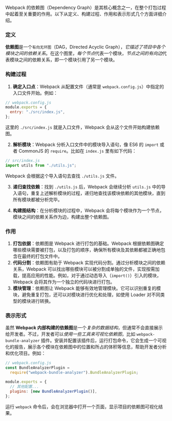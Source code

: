 Webpack 的依赖图（Dependency Graph）是其核心概念之一，在整个打包过程中起着至关重要的作用。以下从定义、构建过程、作用和表示形式几个方面详细介绍。

### 定义

**依赖图**是一个`有向无环图`（DAG，Directed Acyclic Graph），*它描述了项目中各个模块之间的依赖关系*。在这个图里，*每个节点*代表一个模块，*节点之间的有向边*代表模块之间的依赖关系，即一个模块引用了另一个模块。

### 构建过程

1. **确定入口点**：Webpack 从配置文件（通常是 `webpack.config.js`）中指定的入口文件开始。例如：

```javascript
// webpack.config.js
module.exports = {
  entry: "./src/index.js",
};
```

这里的 `./src/index.js` 就是入口文件，Webpack 会从这个文件开始构建依赖图。 

2. **解析模块**：Webpack 分析入口文件中的模块导入语句，像 ES6 的 `import` 或者 CommonJS 的 `require`。比如在 `index.js` 里有如下代码：

```javascript
// src/index.js
import utils from "./utils.js";
```

Webpack 会根据这个导入语句去查找 `./utils.js` 文件。 

3. **递归查找依赖**：找到 `./utils.js` 后，Webpack 会继续分析 `utils.js` 中的导入语句，重复上述解析模块的过程，递归地查找该模块依赖的其他模块，直到所有模块都被分析完毕。 

4. **构建图结构**：在分析模块的过程中，Webpack 会将每个模块作为一个节点，模块之间的依赖关系作为边，构建出整个依赖图。

### 作用

1. **打包依据**：依赖图是 Webpack 进行打包的基础。Webpack 根据依赖图确定哪些模块需要被打包，以及打包的顺序，确保所有模块及其依赖都被正确地包含在最终的打包文件中。
2. **代码分割**：依赖图有助于 Webpack 实现代码分割。通过分析模块之间的依赖关系，Webpack 可以找出哪些模块可以被分割成单独的文件，实现按需加载，提高应用的性能。例如，对于通过动态导入（`import()`）引入的模块，Webpack 会将其作为一个独立的代码块进行打包。
3. **模块管理**：依赖图让 Webpack 能够有效地管理模块。它可以识别重复的模块，避免重复打包，还可以对模块进行优化和处理，如使用 Loader 对不同类型的模块进行转换。

### 表示形式

虽然 **Webpack 内部构建的依赖图**是一个*复杂的数据结构*，但通常不会直接展示给开发者。不过，开发者可以*使用一些工具来可视化依赖图*，比如 `webpack-bundle-analyzer` 插件。安装并配置该插件后，运行打包命令，它会生成一个可视化的报告，展示各个模块在依赖图中的位置和所占的体积等信息，帮助开发者分析和优化项目。例如：

```javascript
// webpack.config.js
const BundleAnalyzerPlugin =
  require("webpack-bundle-analyzer").BundleAnalyzerPlugin;

module.exports = {
  // 其他配置...
  plugins: [new BundleAnalyzerPlugin()],
};
```

运行 `webpack` 命令后，会在浏览器中打开一个页面，显示项目的依赖图可视化结果。
